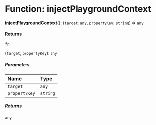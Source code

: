 # Function: injectPlaygroundContext

**injectPlaygroundContext**(): (`target`: `any`, `propertyKey`: `string`) => `any`

#### Returns

`fn`

(`target`, `propertyKey`): `any`

##### Parameters

| Name | Type |
| :------ | :------ |
| `target` | `any` |
| `propertyKey` | `string` |

##### Returns

`any`
